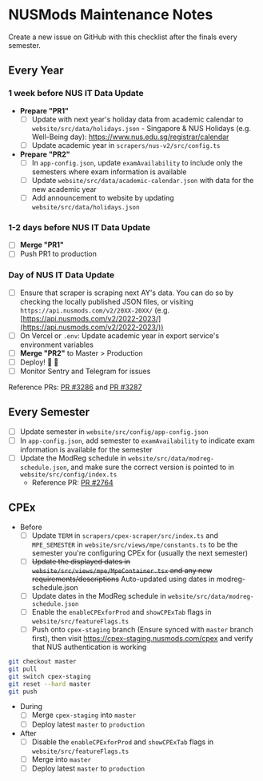 # NUSMods Maintenance Notes

Create a new issue on GitHub with this checklist after the finals every semester.

## Every Year

### 1 week before NUS IT Data Update

- **Prepare "PR1"**
  - [ ] Update with next year's holiday data from academic calendar to `website/src/data/holidays.json` - Singapore & NUS Holidays (e.g. Well-Being day): <https://www.nus.edu.sg/registrar/calendar>
  - [ ] Update academic year in `scrapers/nus-v2/src/config.ts`
- **Prepare "PR2"**
  - [ ] In `app-config.json`, update `examAvailability` to include only the semesters where exam information is available
  - [ ] Update `website/src/data/academic-calendar.json` with data for the new academic year
  - [ ] Add announcement to website by updating `website/src/data/holidays.json`

### 1-2 days before NUS IT Data Update

- [ ] **Merge "PR1"**
- [ ] Push PR1 to production

### Day of NUS IT Data Update

- [ ] Ensure that scraper is scraping next AY's data. You can do so by checking the locally published JSON files, or visiting `https://api.nusmods.com/v2/20XX-20XX/` (e.g. [https://api.nusmods.com/v2/2022-2023/](https://api.nusmods.com/v2/2022-2023/))
- [ ] On Vercel or `.env`: Update academic year in export service's environment variables
- [ ] **Merge "PR2"** to Master > Production
- [ ] Deploy! :tada: :tada:
- [ ] Monitor Sentry and Telegram for issues

Reference PRs: [PR #3286](https://github.com/nusmodifications/nusmods/pull/3286) and [PR #3287](https://github.com/nusmodifications/nusmods/pull/3287)

## Every Semester

- [ ] Update semester in `website/src/config/app-config.json`
- [ ] In `app-config.json`, add semester to `examAvailability` to indicate exam information is available for the semester
- [ ] Update the ModReg schedule in `website/src/data/modreg-schedule.json`, and make sure the correct version is pointed to in `website/src/config/index.ts`
  - Reference PR: [PR #2764](https://github.com/nusmodifications/nusmods/pull/2764)

## CPEx

- Before
  - [ ] Update `TERM` in `scrapers/cpex-scraper/src/index.ts` and `MPE_SEMESTER` in `website/src/views/mpe/constants.ts` to be the semester you're configuring CPEx for (usually the next semester)
  - [ ] ~~Update the displayed dates in `website/src/views/mpe/MpeContainer.tsx` and any new requirements/descriptions~~ Auto-updated using dates in modreg-schedule.json
  - [ ] Update dates in the ModReg schedule in `website/src/data/modreg-schedule.json`
  - [ ] Enable the `enableCPExforProd` and `showCPExTab` flags in `website/src/featureFlags.ts`
  - [ ] Push onto `cpex-staging` branch (Ensure synced with `master` branch first), then visit https://cpex-staging.nusmods.com/cpex and verify that NUS authentication is working

```bash
git checkout master
git pull
git switch cpex-staging
git reset --hard master
git push
```

- During
  - [ ] Merge `cpex-staging` into `master`
  - [ ] Deploy latest `master` to `production`
- After
  - [ ] Disable the `enableCPExforProd` and `showCPExTab` flags in `website/src/featureFlags.ts`
  - [ ] Merge into `master`
  - [ ] Deploy latest `master` to `production`
